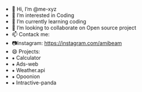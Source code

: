 - 👋 Hi, I’m @me-xyz
- 👀 I’m interested in Coding
- 🌱 I’m currently learning coding 
- 💞️ I’m looking to collaborate on Open source project
- 📫 Contack me:
- 📷Instagram: https://instagram.com/amibeam 
- 😄 Projects:
-  ⁕  Calculator
-  ⁕  Ads-web
-  ⁕ Weather.api
-  ⁕ Opoonion
-  ⁕ Intractive-panda

        
